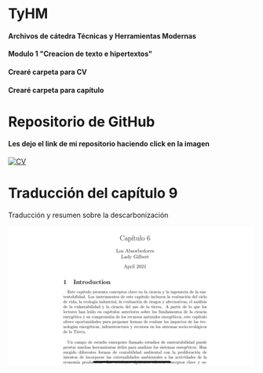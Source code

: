 # TyHM
#### Archivos de cátedra Técnicas y Herramientas Modernas <br>
#### Modulo 1 "Creacion de texto e hipertextos" <br>
#### Crearé carpeta para CV 
#### Crearé carpeta para capítulo 

# Repositorio de GitHub
#### Les dejo el link de mi repositorio haciendo click en la imagen

<a href="https://github.com/juancruzpalma/TyHM/blob/main/CV%20Juan%20Cruz%20Palma.pdf">
<img src="https://user-images.githubusercontent.com/86415825/123273728-48d76700-d4d9-11eb-99e1-69a9d8aad14a.png" alt="CV" width"300px">
</a>

# Traducción del capítulo 9
<p>Traducción y resumen sobre la descarbonización</p>
<a href="https://github.com/juancruzpalma/TyHM/blob/main/Cap_tulo_6-3%20pdf.pdf">
<img src="https://github.com/juancruzpalma/TyHM/blob/main/Capitulo.jpg">
</a>
